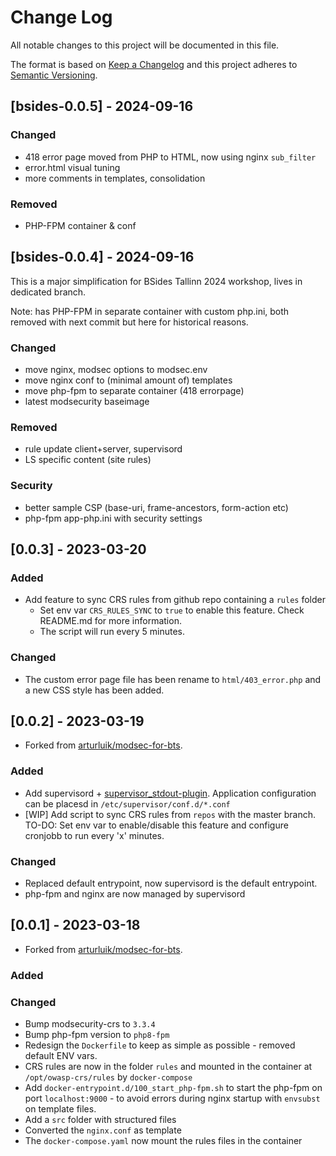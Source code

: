 # Change Log

All notable changes to this project will be documented in this file.

The format is based on [Keep a Changelog](https://keepachangelog.com/)
and this project adheres to [Semantic Versioning](https://semver.org/).

## [bsides-0.0.5] - 2024-09-16

### Changed

- 418 error page moved from PHP to HTML, now using nginx `sub_filter`
- error.html visual tuning
- more comments in templates, consolidation

### Removed

- PHP-FPM container & conf

## [bsides-0.0.4] - 2024-09-16

This is a major simplification for BSides Tallinn 2024 workshop, lives in dedicated branch.

Note: has PHP-FPM in separate container with custom php.ini, both removed with next commit but here for historical reasons.

### Changed

- move nginx, modsec options to modsec.env
- move nginx conf to (minimal amount of) templates
- move php-fpm to separate container (418 errorpage)
- latest modsecurity baseimage

### Removed

- rule update client+server, supervisord
- LS specific content (site rules)

### Security

- better sample CSP (base-uri, frame-ancestors, form-action etc)
- php-fpm app-php.ini with security settings

## [0.0.3] - 2023-03-20

### Added

- Add feature to sync CRS rules from github repo containing a `rules` folder
    - Set env var `CRS_RULES_SYNC` to `true` to enable this feature. Check README.md for more information.
    - The script will run every 5 minutes.

### Changed

- The custom error page file has been rename to `html/403_error.php` and a new CSS style has been added.

## [0.0.2] - 2023-03-19

* Forked from [arturluik/modsec-for-bts](https://github.com/arturluik/modsec-for-bts).

### Added

- Add supervisord + [supervisor_stdout-plugin](https://github.com/coderanger/supervisor-stdout). Application
  configuration can be placesd in `/etc/supervisor/conf.d/*.conf`
- [WIP] Add script to sync CRS rules from `repos` with the master branch. TO-DO: Set env var to enable/disable this
  feature and configure cronjobb to run every 'x' minutes.

### Changed

- Replaced default entrypoint, now supervisord is the default entrypoint.
- php-fpm and nginx are now managed by supervisord

## [0.0.1] - 2023-03-18

- Forked from [arturluik/modsec-for-bts](https://github.com/arturluik/modsec-for-bts).

### Added

### Changed

- Bump modsecurity-crs to `3.3.4`
- Bump php-fpm version to `php8-fpm`
- Redesign the `Dockerfile` to keep as simple as possible - removed default ENV vars.
- CRS rules are now in the folder `rules` and mounted in the container at `/opt/owasp-crs/rules` by `docker-compose`
- Add `docker-entrypoint.d/100_start_php-fpm.sh` to start the php-fpm on port `localhost:9000` - to avoid errors during
  nginx startup with `envsubst` on template files.
- Add a `src` folder with structured files
- Converted the `nginx.conf` as template
- The `docker-compose.yaml` now mount the rules files in the container
